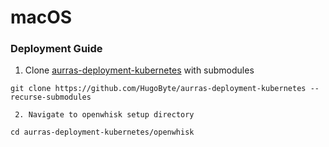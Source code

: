 # macOS

### Deployment Guide

1. Clone [aurras-deployment-kubernetes](https://github.com/HugoByte/aurras-deployment-kubernetes) with submodules

```text
git clone https://github.com/HugoByte/aurras-deployment-kubernetes --recurse-submodules
```

     2. Navigate to openwhisk setup directory

```text
cd aurras-deployment-kubernetes/openwhisk
```


